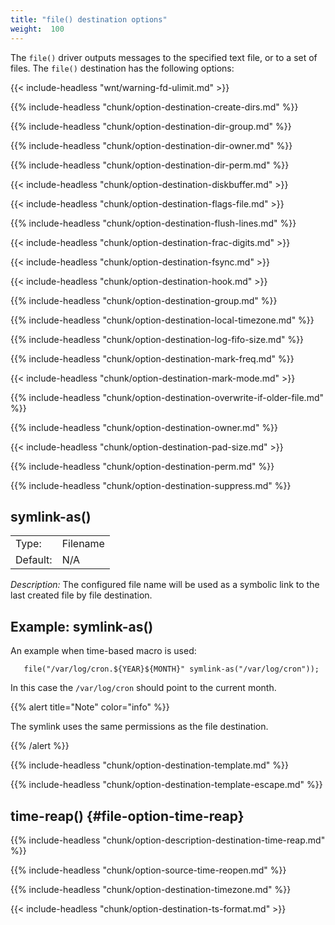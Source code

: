 ```yaml
---
title: "file() destination options"
weight:  100
---
```

<!-- DISCLAIMER: This file is based on the syslog-ng Open Source Edition documentation https://github.com/balabit/syslog-ng-ose-guides/commit/2f4a52ee61d1ea9ad27cb4f3168b95408fddfdf2 and is used under the terms of The syslog-ng Open Source Edition Documentation License. The file has been modified by Axoflow. -->

The `file()` driver outputs messages to the specified text file, or to a set of files. The `file()` destination has the following options:

{{< include-headless "wnt/warning-fd-ulimit.md" >}}

{{% include-headless "chunk/option-destination-create-dirs.md" %}}

{{% include-headless "chunk/option-destination-dir-group.md" %}}

{{% include-headless "chunk/option-destination-dir-owner.md" %}}

{{% include-headless "chunk/option-destination-dir-perm.md" %}}

{{< include-headless "chunk/option-destination-diskbuffer.md" >}}

{{< include-headless "chunk/option-destination-flags-file.md" >}}

{{% include-headless "chunk/option-destination-flush-lines.md" %}}

{{< include-headless "chunk/option-destination-frac-digits.md" >}}

{{< include-headless "chunk/option-destination-fsync.md" >}}

{{< include-headless "chunk/option-destination-hook.md" >}}

{{% include-headless "chunk/option-destination-group.md" %}}

{{% include-headless "chunk/option-destination-local-timezone.md" %}}

{{% include-headless "chunk/option-destination-log-fifo-size.md" %}}

{{% include-headless "chunk/option-destination-mark-freq.md" %}}

{{< include-headless "chunk/option-destination-mark-mode.md" >}}

{{% include-headless "chunk/option-destination-overwrite-if-older-file.md" %}}

{{% include-headless "chunk/option-destination-owner.md" %}}

{{< include-headless "chunk/option-destination-pad-size.md" >}}

{{% include-headless "chunk/option-destination-perm.md" %}}

{{% include-headless "chunk/option-destination-suppress.md" %}}


## symlink-as()

|          |          |
| -------- | -------- |
| Type:    | Filename |
| Default: | N/A      |

*Description:* The configured file name will be used as a symbolic link to the last created file by file destination.


## Example: symlink-as()

An example when time-based macro is used:

```shell
   file("/var/log/cron.${YEAR}${MONTH}" symlink-as("/var/log/cron"));
```

In this case the `/var/log/cron` should point to the current month.

{{% alert title="Note" color="info" %}}

The symlink uses the same permissions as the file destination.

{{% /alert %}}



{{% include-headless "chunk/option-destination-template.md" %}}

{{% include-headless "chunk/option-destination-template-escape.md" %}}


## time-reap() {#file-option-time-reap}

{{% include-headless "chunk/option-description-destination-time-reap.md" %}}


{{% include-headless "chunk/option-source-time-reopen.md" %}}

{{% include-headless "chunk/option-destination-timezone.md" %}}

{{< include-headless "chunk/option-destination-ts-format.md" >}}
